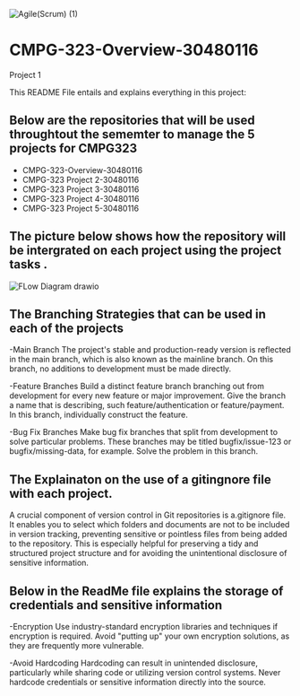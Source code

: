 ![Agile(Scrum) (1)](https://github.com/Sdeezy99/CMPG-323-Overview-30480116/assets/140965300/5981c305-e867-402b-8bf0-4cc11c327d1a)

# CMPG-323-Overview-30480116
Project 1

This README File entails and explains everything in this project:

## Below are the repositories that will be used throughtout the sememter to manage the 5 projects for CMPG323

- CMPG-323-Overview-30480116
- CMPG-323 Project 2-30480116
- CMPG-323 Project 3-30480116
- CMPG-323 Project 4-30480116
- CMPG-323 Project 5-30480116



## The picture below shows how the repository will be intergrated on each project using the project tasks . 
![FLow Diagram drawio](https://github.com/Sdeezy99/CMPG-323-Overview-30480116/assets/140965300/c4b3c296-b41f-4411-91ff-ea19eefab229)


## The Branching Strategies that can be used in each of the projects

-Main Branch
The project's stable and production-ready version is reflected in the main branch, which is also known as the mainline branch. On this branch, no additions to development must be made directly.

-Feature Branches 
Build a distinct feature branch branching out from development for every new feature or major improvement. Give the branch a name that is describing, such feature/authentication or feature/payment. In this branch, individually construct the feature.

-Bug Fix Branches
Make bug fix branches that split from development to solve particular problems. These branches may be titled bugfix/issue-123 or bugfix/missing-data, for example. Solve the problem in this branch.


## The Explainaton on the use of a gitingnore file with each project.

A crucial component of version control in Git repositories is a.gitignore file. It enables you to select which folders and documents are not to be included in version tracking, preventing sensitive or pointless files from being added to the repository. This is especially helpful for preserving a tidy and structured project structure and for avoiding the unintentional disclosure of sensitive information.


## Below in the ReadMe file explains the storage of credentials and sensitive information

-Encryption
Use industry-standard encryption libraries and techniques if encryption is required. Avoid "putting up" your own encryption solutions, as they are frequently more vulnerable.

-Avoid Hardcoding
Hardcoding can result in unintended disclosure, particularly while sharing code or utilizing version control systems. Never hardcode credentials or sensitive information directly into the source.
